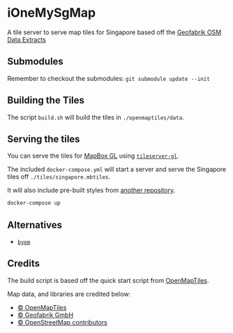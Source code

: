 # iOneMySgMap

A tile server to serve map tiles for Singapore based off the
[Geofabrik OSM Data Extracts](http://download.geofabrik.de/index.html)

## Submodules

Remember to checkout the submodules: `git submodule update --init`

## Building the Tiles

The script `build.sh` will build the tiles in `./openmaptiles/data`.

## Serving the tiles

You can serve the tiles for [MapBox GL](https://github.com/mapbox/mapbox-gl-js) using
[`tileserver-gl`](https://github.com/klokantech/tileserver-gl).

The included `docker-compose.yml` will start a server and serve the Singapore tiles off `./tiles/singapore.mbtiles`.

It will also include pre-built styles from [another repository](https://github.com/Neo-Type/openmaptiles-styles).

```bash
docker-compose up
```

## Alternatives

- [`byom`](https://github.com/chrissng/byom)

## Credits

The build script is based off the quick start script from [OpenMapTiles](http://openmaptiles.org/).

Map data, and libraries are credited below:

- [© OpenMapTiles](http://openmaptiles.org/)
- [© Geofabrik GmbH](http://www.geofabrik.de/)
- [© OpenStreetMap contributors](http://www.openstreetmap.org/copyright)
